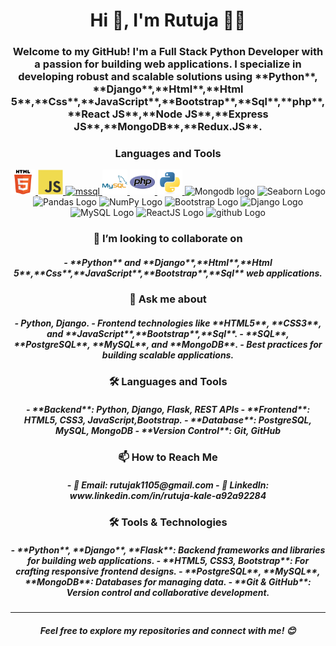 <h1 align="center">Hi 👋, I'm Rutuja 👨‍💻</h1>
<h3 align="center">Welcome to my GitHub! I'm a Full Stack Python Developer with a passion for building web applications.  
I specialize in developing robust and scalable solutions using **Python**, **Django**,**Html**,**Html 5**,**Css**,**JavaScript**,**Bootstrap**,**Sql**,**php**,**React JS**,**Node JS**,**Express JS**,**MongoDB**,**Redux.JS**.</h3>

<h3 align="center">Languages and Tools</h3>
<p align="center"></a> 
<a href="https://www.w3.org/html/" target="_blank"> <img src="https://raw.githubusercontent.com/devicons/devicon/master/icons/html5/html5-original-wordmark.svg" alt="html5" width="40" height="40"/> </a> 
<a href="https://developer.mozilla.org/en-US/docs/Web/JavaScript" target="_blank"> <img src="https://raw.githubusercontent.com/devicons/devicon/master/icons/javascript/javascript-original.svg" alt="javascript" width="40" height="40"/> </a>  </a> <a href="https://www.microsoft.com/en-us/sql-server" target="_blank"> <img src="https://www.svgrepo.com/show/303229/microsoft-sql-server-logo.svg" alt="mssql" width="40" height="40"/> </a> <a href="https://www.mysql.com/" target="_blank"> <img src="https://raw.githubusercontent.com/devicons/devicon/master/icons/mysql/mysql-original-wordmark.svg" alt="mysql" width="40" height="40"/> </a> <a href="https://www.php.net" target="_blank"> <img src="https://raw.githubusercontent.com/devicons/devicon/master/icons/php/php-original.svg" alt="php" width="40" height="40"/> </a> <a href="https://www.python.org" target="_blank"> <img src="https://raw.githubusercontent.com/devicons/devicon/master/icons/python/python-original.svg" alt="python" width="40" height="40"/> </a> 
<img src="https://www.mongodb.com/assets/images/global/favicon.ico" alt="Mongodb logo" width="50">
<img src="https://seaborn.pydata.org/_static/logo-wide-lightbg.svg" alt="Seaborn Logo" width="100">
<img src="https://pandas.pydata.org/static/img/pandas_mark.svg" alt="Pandas Logo" width="50">
<img src="https://numpy.org/images/logo.svg" alt="NumPy Logo" width="50">
<img src="https://getbootstrap.com/docs/5.0/assets/brand/bootstrap-logo-shadow.png" alt="Bootstrap Logo" width="50">
<img src="https://static.djangoproject.com/img/logos/django-logo-positive.svg" alt="Django Logo" width="50">
 <img src="https://www.mysql.com/common/logos/logo-mysql-170x115.png" alt="MySQL Logo" width="50">
  <img src="https://upload.wikimedia.org/wikipedia/commons/a/a7/React-icon.svg" alt="ReactJS Logo" width="50">
 <img src="https://github.githubassets.com/images/modules/logos_page/GitHub-Mark.png" alt="github Logo" width="50"> 

</p>

<h3 align="center">👯 I’m looking to collaborate on</h3>
<h5 align="center">- **Python** and **Django**,**Html**,**Html 5**,**Css**,**JavaScript**,**Bootstrap**,**Sql** web applications.</h5>

<h3 align="center"> 💬 Ask me about</h3>
<h5 align="center"> 
- Python, Django.
- Frontend technologies like **HTML5**, **CSS3**, and **JavaScript**,**Bootstrap**,**Sql**.
- **SQL**, **PostgreSQL**, **MySQL**, and **MongoDB**.
- Best practices for building scalable applications.</h5>

<h3 align="center">🛠️ Languages and Tools</h3>
<h5 align="center"> 
- **Backend**: Python, Django, Flask, REST APIs
- **Frontend**: HTML5, CSS3, JavaScript,Bootstrap.
- **Database**: PostgreSQL, MySQL, MongoDB
- **Version Control**: Git, GitHub</h5>

<h3 align="center">📫 How to Reach Me</h3>
<h5 align="center"> 
- 📧 Email: rutujak1105@gmail.com
- 🔗 LinkedIn: www.linkedin.com/in/rutuja-kale-a92a92284</h5>

<h3 align="center">🛠 Tools & Technologies</h3>
<h5 align="center"> 
- **Python**, **Django**, **Flask**: Backend frameworks and libraries for building web applications.
- **HTML5, CSS3, Bootstrap**: For crafting responsive frontend designs.
- **PostgreSQL**, **MySQL**, **MongoDB**: Databases for managing data.
- **Git & GitHub**: Version control and collaborative development.</h5>

---

<h5 align="center">Feel free to explore my repositories and connect with me! 😊</h5>
